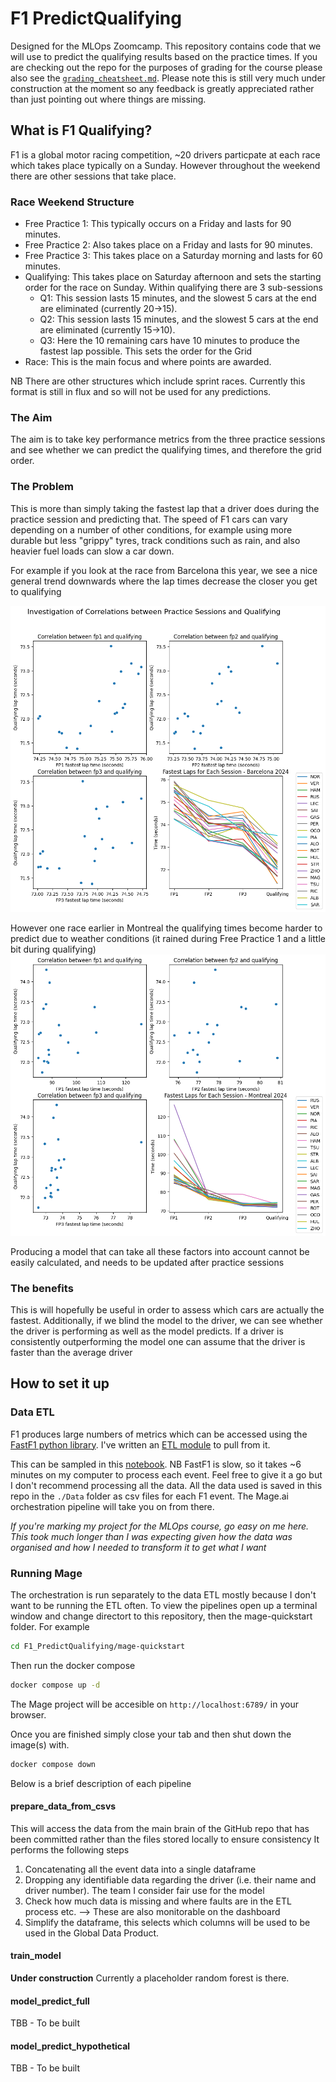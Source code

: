 # F1 PredictQualifying
Designed for the MLOps Zoomcamp. This repository contains code that we will use to predict the qualifying results based on the practice times. If you are checking out the repo for the purposes of grading for the course please also see the [`grading_cheatsheet.md`](grading_cheatsheet.md). Please note this is still very much under construction at the moment so any feedback is greatly appreciated rather than just pointing out where things are missing.

## What is F1 Qualifying?
F1 is a global motor racing competition, ~20 drivers particpate at each race which takes place typically on a Sunday. However throughout the weekend there are other sessions that take place.

### Race Weekend Structure
* Free Practice 1: This typically occurs on a Friday and lasts for 90 minutes.
* Free Practice 2: Also takes place on a Friday and lasts for 90 minutes.
* Free Practice 3: This takes place on a Saturday morning and lasts for 60 minutes.
* Qualifying: This takes place on Saturday afternoon and sets the starting order for the race on Sunday. Within qualifying there are 3 sub-sessions
    * Q1: This session lasts 15 minutes, and the slowest 5 cars at the end are eliminated (currently 20->15).
    * Q2: This session lasts 15 minutes, and the slowest 5 cars at the end are eliminated (currently 15->10).
    * Q3: Here the 10 remaining cars have 10 minutes to produce the fastest lap possible. This sets the order for the Grid
* Race: This is the main focus and where points are awarded.

NB There are other structures which include sprint races. Currently this format is still in flux and so will not be used for any predictions.

### The Aim
The aim is to take key performance metrics from the three practice sessions and see whether we can predict the qualifying times, and therefore the grid order.

### The Problem
This is more than simply taking the fastest lap that a driver does during the practice session and predicting that. The speed of F1 cars can vary depending on a number of other conditions, for example using more durable but less "grippy" tyres, track conditions such as rain, and also heavier fuel loads can slow a car down. 

For example if you look at the race from Barcelona this year, we see a nice general trend downwards where the lap times decrease the closer you get to qualifying

![Barcelona Lap Times Correlate](images/Barcelona_Times_Correlation.png)

However one race earlier in Montreal the qualifying times become harder to predict due to weather conditions (it rained during Free Practice 1 and a little bit during qualifying)
![Montreal Lap Times don't Correlate](images/Montreal_Times_Correlation.png)

Producing a model that can take all these factors into account cannot be easily calculated, and needs to be updated after practice sessions

### The benefits
This is will hopefully be useful in order to assess which cars are actually the fastest. Additionally, if we blind the model to the driver, we can see whether the driver is performing as well as the model predicts. If a driver is consistently outperforming the model one can assume that the driver is faster than the average driver

## How to set it up
### Data ETL
F1 produces large numbers of metrics which can be accessed using the [FastF1 python library](https://docs.fastf1.dev/). I've written an [ETL module](https://github.com/mleiwe/F1_PredictQualifying/tree/main/FastF1_DataAccess) to pull from it. 

This can be sampled in this [notebook](ETL_data_example.ipynb). NB FastF1 is slow, so it takes ~6 minutes on my computer to process each event. Feel free to give it a go but I don't recommend processing all the data.
All the data used is saved in this repo in the `./Data` folder as csv files for each F1 event. The Mage.ai orchestration pipeline will take you on from there.

*If you're marking my project for the MLOps course, go easy on me here. This took much longer than I was expecting given how the data was organised and how I needed to transform it to get what I want*

### Running Mage
The orchestration is run separately to the data ETL mostly because I don't want to be running the ETL often. 
To view the pipelines open up a terminal window and change directort to this repository, then the mage-quickstart folder.
For example

```bash
cd F1_PredictQualifying/mage-quickstart
```
Then run the docker compose
```bash
docker compose up -d
```
The Mage project will be accesible on `http://localhost:6789/` in your browser.

Once you are finished simply close your tab and then shut down the image(s) with.
```bash
docker compose down
```
Below is a brief description of each pipeline

#### prepare_data_from_csvs
This will access the data from the main brain of the GitHub repo that has been committed rather than the files stored locally to ensure consistency
It performs the following steps
1. Concatenating all the event data into a single dataframe
2. Dropping any identifiable data regarding the driver (i.e. their name and driver number). The team I consider fair use for the model
3. Check how much data is missing and where faults are in the ETL process etc. --> These are also monitorable on the dashboard
4. Simplify the dataframe, this selects which columns will be used to be used in the Global Data Product.

#### train_model
**Under construction**
Currently a placeholder random forest is there.

#### model_predict_full
TBB - To be built

#### model_predict_hypothetical
TBB - To be built

